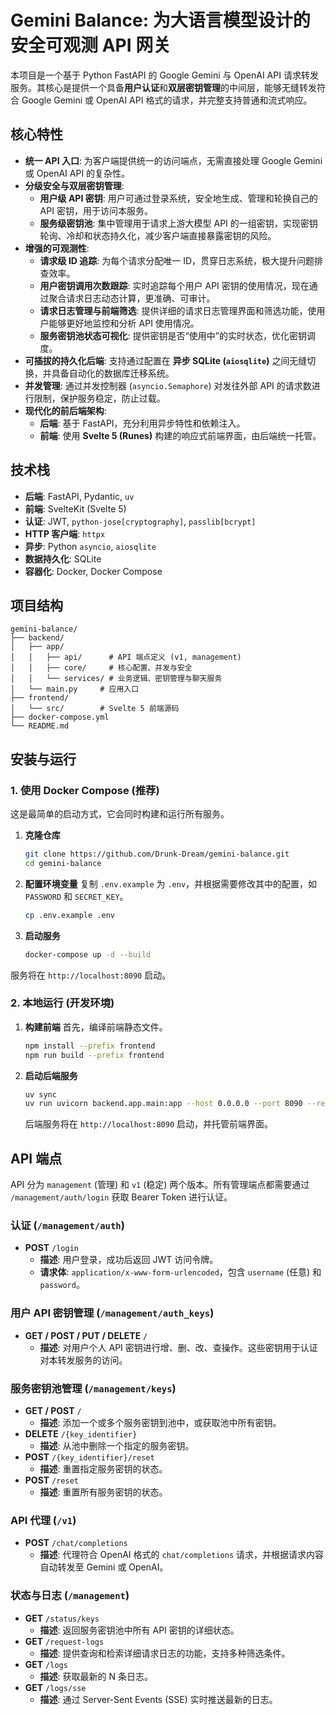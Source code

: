 # Gemini Balance: 为大语言模型设计的安全可观测 API 网关

本项目是一个基于 Python FastAPI 的 Google Gemini 与 OpenAI API 请求转发服务。其核心是提供一个具备**用户认证**和**双层密钥管理**的中间层，能够无缝转发符合 Google Gemini 或 OpenAI API 格式的请求，并完整支持普通和流式响应。

## 核心特性

- **统一 API 入口**: 为客户端提供统一的访问端点，无需直接处理 Google Gemini 或 OpenAI API 的复杂性。
- **分级安全与双层密钥管理**:
    - **用户级 API 密钥**: 用户可通过登录系统，安全地生成、管理和轮换自己的 API 密钥，用于访问本服务。
    - **服务级密钥池**: 集中管理用于请求上游大模型 API 的一组密钥，实现密钥轮询、冷却和状态持久化，减少客户端直接暴露密钥的风险。
- **增强的可观测性**:
    - **请求级 ID 追踪**: 为每个请求分配唯一 ID，贯穿日志系统，极大提升问题排查效率。
    - **用户密钥调用次数跟踪**: 实时追踪每个用户 API 密钥的使用情况，现在通过聚合请求日志动态计算，更准确、可审计。
    - **请求日志管理与前端筛选**: 提供详细的请求日志管理界面和筛选功能，使用户能够更好地监控和分析 API 使用情况。
    - **服务密钥池状态可视化**: 提供密钥是否“使用中”的实时状态，优化密钥调度。
- **可插拔的持久化后端**: 支持通过配置在 **异步 SQLite (`aiosqlite`)** 之间无缝切换，并具备自动化的数据库迁移系统。
- **并发管理**: 通过并发控制器 (`asyncio.Semaphore`) 对发往外部 API 的请求数进行限制，保护服务稳定，防止过载。
- **现代化的前后端架构**:
    - **后端**: 基于 FastAPI，充分利用异步特性和依赖注入。
    - **前端**: 使用 **Svelte 5 (Runes)** 构建的响应式前端界面，由后端统一托管。

## 技术栈

- **后端**: FastAPI, Pydantic, `uv`
- **前端**: SvelteKit (Svelte 5)
- **认证**: JWT, `python-jose[cryptography]`, `passlib[bcrypt]`
- **HTTP 客户端**: `httpx`
- **异步**: Python `asyncio`, `aiosqlite`
- **数据持久化**: SQLite
- **容器化**: Docker, Docker Compose

## 项目结构

```
gemini-balance/
├── backend/
│   ├── app/
│   │   ├── api/      # API 端点定义 (v1, management)
│   │   ├── core/     # 核心配置、并发与安全
│   │   └── services/ # 业务逻辑、密钥管理与聊天服务
│   └── main.py     # 应用入口
├── frontend/
│   └── src/        # Svelte 5 前端源码
├── docker-compose.yml
└── README.md
```

## 安装与运行

### 1. 使用 Docker Compose (推荐)

这是最简单的启动方式，它会同时构建和运行所有服务。

1.  **克隆仓库**
    ```bash
    git clone https://github.com/Drunk-Dream/gemini-balance.git
    cd gemini-balance
    ```
2.  **配置环境变量**
    复制 `.env.example` 为 `.env`，并根据需要修改其中的配置，如 `PASSWORD` 和 `SECRET_KEY`。
    ```bash
    cp .env.example .env
    ```
3.  **启动服务**
    ```bash
    docker-compose up -d --build
    ```
服务将在 `http://localhost:8090` 启动。

### 2. 本地运行 (开发环境)

1.  **构建前端**
    首先，编译前端静态文件。
    ```bash
    npm install --prefix frontend
    npm run build --prefix frontend
    ```

2.  **启动后端服务**
    ```bash
    uv sync
    uv run uvicorn backend.app.main:app --host 0.0.0.0 --port 8090 --reload
    ```
    后端服务将在 `http://localhost:8090` 启动，并托管前端界面。

## API 端点

API 分为 `management` (管理) 和 `v1` (稳定) 两个版本。所有管理端点都需要通过 `/management/auth/login` 获取 Bearer Token 进行认证。

### 认证 (`/management/auth`)

- **POST** `/login`
  - **描述**: 用户登录，成功后返回 JWT 访问令牌。
  - **请求体**: `application/x-www-form-urlencoded`，包含 `username` (任意) 和 `password`。

### 用户 API 密钥管理 (`/management/auth_keys`)

- **GET / POST / PUT / DELETE** `/`
  - **描述**: 对用户个人 API 密钥进行增、删、改、查操作。这些密钥用于认证对本转发服务的访问。

### 服务密钥池管理 (`/management/keys`)

- **GET / POST** `/`
  - **描述**: 添加一个或多个服务密钥到池中，或获取池中所有密钥。
- **DELETE** `/{key_identifier}`
  - **描述**: 从池中删除一个指定的服务密钥。
- **POST** `/{key_identifier}/reset`
  - **描述**: 重置指定服务密钥的状态。
- **POST** `/reset`
  - **描述**: 重置所有服务密钥的状态。

### API 代理 (`/v1`)

- **POST** `/chat/completions`
  - **描述**: 代理符合 OpenAI 格式的 `chat/completions` 请求，并根据请求内容自动转发至 Gemini 或 OpenAI。

### 状态与日志 (`/management`)

- **GET** `/status/keys`
  - **描述**: 返回服务密钥池中所有 API 密钥的详细状态。
- **GET** `/request-logs`
  - **描述**: 提供查询和检索详细请求日志的功能，支持多种筛选条件。
- **GET** `/logs`
  - **描述**: 获取最新的 N 条日志。
- **GET** `/logs/sse`
  - **描述**: 通过 Server-Sent Events (SSE) 实时推送最新的日志。
